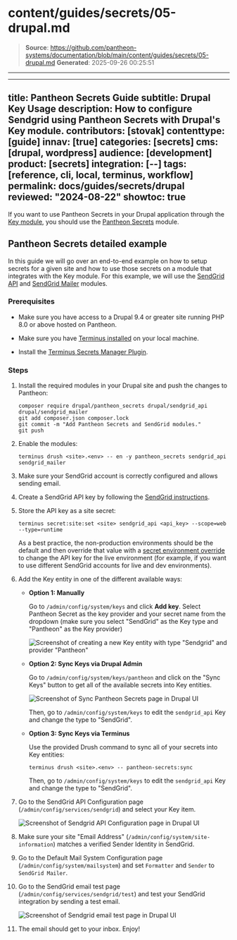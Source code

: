 # content/guides/secrets/05-drupal.md

> **Source**: https://github.com/pantheon-systems/documentation/blob/main/content/guides/secrets/05-drupal.md
> **Generated**: 2025-09-26 00:25:51

---

---
title: Pantheon Secrets Guide
subtitle: Drupal Key Usage
description: How to configure Sendgrid using Pantheon Secrets with Drupal's Key module.
contributors: [stovak]
contenttype: [guide]
innav: [true]
categories: [secrets]
cms: [drupal, wordpress]
audience: [development]
product: [secrets]
integration: [--]
tags: [reference, cli, local, terminus, workflow]
permalink: docs/guides/secrets/drupal
reviewed: "2024-08-22"
showtoc: true
---

If you want to use Pantheon Secrets in your Drupal application through the [Key module](https://www.drupal.org/project/key), you should use the [Pantheon Secrets](https://www.drupal.org/project/pantheon_secrets) module.

## Pantheon Secrets detailed example

In this guide we will go over an end-to-end example on how to setup secrets for a given site and how to use those secrets on a module that integrates with the Key module. For this example, we will use the [SendGrid API](https://www.drupal.org/project/sendgrid_api) and [SendGrid Mailer](https://www.drupal.org/project/sendgrid_mailer) modules.

### Prerequisites

- Make sure you have access to a Drupal 9.4 or greater site running PHP 8.0 or above hosted on Pantheon.

- Make sure you have [Terminus installed](https://docs.pantheon.io/terminus/install#install-terminus) on your local machine.

- Install the [Terminus Secrets Manager Plugin](https://github.com/pantheon-systems/terminus-secrets-manager-plugin#installation).

### Steps

1. Install the required modules in your Drupal site and push the changes to Pantheon:
    ```bash{promptUser: user}
    composer require drupal/pantheon_secrets drupal/sendgrid_api drupal/sendgrid_mailer
    git add composer.json composer.lock
    git commit -m "Add Pantheon Secrets and SendGrid modules."
    git push
    ```

1. Enable the modules:
    ```bash{promptUser: user}
    terminus drush <site>.<env> -- en -y pantheon_secrets sendgrid_api sendgrid_mailer
    ```

1. Make sure your SendGrid account is correctly configured and allows sending email.

1. Create a SendGrid API key by following the [SendGrid instructions](https://docs.sendgrid.com/ui/account-and-settings/api-keys#creating-an-api-key).

1. Store the API key as a site secret:
    ```bash{promptUser: user}
    terminus secret:site:set <site> sendgrid_api <api_key> --scope=web --type=runtime
    ```

    As a best practice, the non-production environments should be the default and then override that value with a [secret environment override](/guides/secrets/overview#environment-override) to change the API key for the live environment (for example, if you want to use different SendGrid accounts for live and dev environments).

1. Add the Key entity in one of the different available ways:

    * **Option 1: Manually**

      Go to `/admin/config/system/keys` and click **Add key**. Select Pantheon Secret as the key provider and your secret name from the dropdown (make sure you select "SendGrid" as the Key type and "Pantheon" as the Key provider)

      ![Screenshot of creating a new Key entity with type "Sendgrid" and provider "Pantheon"](../../../images/guides/secrets/add-key.png)

    * **Option 2: Sync Keys via Drupal Admin**

      Go to `/admin/config/system/keys/pantheon` and click on the "Sync Keys" button to get all of the available secrets into Key entities.

      ![Screenshot of Sync Pantheon Secrets page in Drupal UI](../../../images/guides/secrets/sync-keys.png)

      Then, go to `/admin/config/system/keys` to edit the `sendgrid_api` Key and change the type to "SendGrid".

    * **Option 3: Sync Keys via Terminus**

      Use the provided Drush command to sync all of your secrets into Key entities:

      ```bash{promptUser: user}
      terminus drush <site>.<env> -- pantheon-secrets:sync
      ```

      Then, go to `/admin/config/system/keys` to edit the `sendgrid_api` Key and change the type to "SendGrid".

1. Go to the SendGrid API Configuration page (`/admin/config/services/sendgrid`) and select your Key item.

    ![Screenshot of Sendgrid API Configuration page in Drupal UI](../../../images/guides/secrets/sendgrid-config.png)

1. Make sure your site "Email Address" (`/admin/config/system/site-information`) matches a verified Sender Identity in SendGrid.

1. Go to the Default Mail System Configuration page (`/admin/config/system/mailsystem`) and set `Formatter` and `Sender` to `SendGrid Mailer`.

1. Go to the SendGrid email test page (`/admin/config/services/sendgrid/test`) and test your SendGrid integration by sending a test email.

    ![Screenshot of Sendgrid email test page in Drupal UI](../../../images/guides/secrets/sendgrid-email-test.png)

1. The email should get to your inbox. Enjoy!
